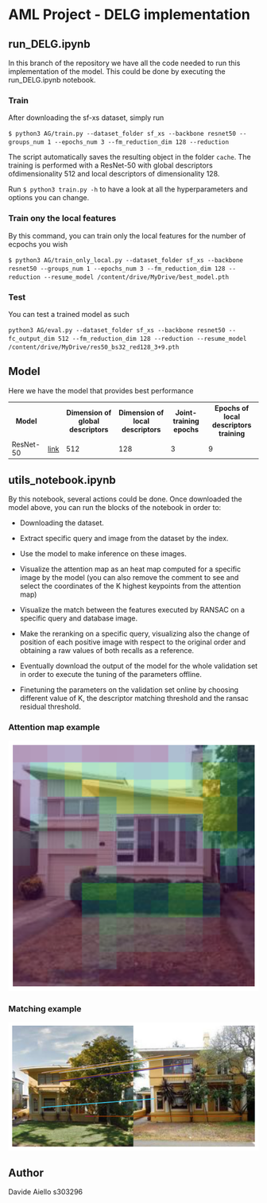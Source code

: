 
# AML Project - DELG implementation


## run_DELG.ipynb
In this branch of the repository we have all the code needed to run this implementation of the model.
This could be done by executing the run_DELG.ipynb notebook.


### Train

After downloading the sf-xs dataset, simply run 

`$ python3 AG/train.py --dataset_folder sf_xs --backbone resnet50 --groups_num 1 --epochs_num 3 --fm_reduction_dim 128 --reduction`


The script automatically saves the resulting object in the folder `cache`.
The training is performed with a ResNet-50 with global descriptors ofdimensionality 512 and local descriptors of dimensionality 128.

Run `$ python3 train.py -h` to have a look at all the hyperparameters and options you can change.


### Train ony the local features
By this command, you can train only the local features for the number of ecpochs you wish

`$ python3 AG/train_only_local.py --dataset_folder sf_xs --backbone resnet50 --groups_num 1 --epochs_num 3 --fm_reduction_dim 128 --reduction --resume_model /content/drive/MyDrive/best_model.pth`

### Test
You can test a trained model as such

`python3 AG/eval.py --dataset_folder sf_xs --backbone resnet50 --fc_output_dim 512 --fm_reduction_dim 128 --reduction --resume_model /content/drive/MyDrive/res50_bs32_red128_3+9.pth`

## Model 

Here we have the model that provides best performance

<table>
  <tr>
    <th colwspan=1>Model</th>
    <th></th>
    <th colspan=1>Dimension of global descriptors</th>
    <th colspan=1>Dimension of local descriptors</th>
    <th colspan=1>Joint-training epochs</th>
    <th colspan=1>Epochs of local descriptors training</th>
  </tr>
  <tr>
    <td>ResNet-50</td>
    <td><a href="https://drive.google.com/file/d/1RkYVkKBczq4jDCBcf5bwnlTDRo5i1QLb/view?usp=drive_link">link</a></td>
    <td>512</td>
    <td>128</td>
    <td>3</td>
    <td>9</td>
  </tr>
  <tr>
</table>


## utils_notebook.ipynb

By this notebook, several actions could be done. Once downloaded the model above, you can run the blocks of the notebook in order to: 
- Downloading the dataset.
- Extract specific query and image from the dataset by the index.
- Use the model to make inference on these images.
- Visualize the attention map as an heat map computed for a specific image by the model (you can also remove the comment to see and select the coordinates of the K highest keypoints from the attention map)

- Visualize the match between the features executed by RANSAC on a specific query and database image.

- Make the reranking on a specific query, visualizing also the change of position of each positive image with respect to the original order and obtaining a raw values of both recalls as a reference.
- Eventually download the output of the model for the whole validation set in order to execute the tuning of the parameters offline.
- Finetuning the parameters on the validation set online by choosing different value of K, the descriptor matching threshold and the ransac residual threshold. 



### Attention map example
![Attention map](./images/attention.png)

### Matching example
![eatures_match](./images/features_match4.png)
## Author
Davide Aiello s303296